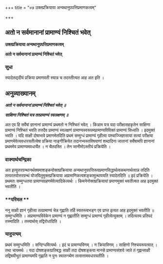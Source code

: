 +++
title = "०७ उक्तप्रक्रियाया अन्यथानुपपत्तिप्रमाणकत्वम्"

+++


## अतो न सर्वमानानां प्रामाण्यं निश्चितं भवेत्

**उक्तप्रक्रियाया अन्यथानुपपत्तिप्रमाणकत्वम्**

**अतो न सर्वमानानां प्रामाण्यं निश्चितं भवेत्**

### **सुधा**

स्यादेतद्यदीयं प्रक्रिया प्रमाणवती स्यान्न च तदस्तीत्यत आह अत इति ।

## **अनुव्याख्यानम्**

***अतो न सर्वमानानां प्रामाण्यं निश्चितं भवेत् ॥***

***साक्षिणा निश्चितं यत्र तत्प्रामाण्यं स्वलक्षणम् ॥***

अत एव हि सर्वेषां ज्ञानानां प्रामाण्यं प्रथमतो न निश्चितं भवेत् । किन्नाम यत्र यदा परीक्षासहकृतेन साक्षिणा प्रामाण्यं निश्चितं भवति तत्तदैव प्रामाण्यं स्वलक्षणं प्रामाण्यस्वरूपमप्रामाण्यविविक्तं प्रामाण्यं सिध्यति । इदमुक्तं भवति । यदि साक्षी दोषाभावे प्रमाणमेतदिति प्रथमं सम्मुग्धं प्रामाण्यं गृहीत्वा पश्चाज्जिज्ञासायां सत्यां परीक्षया प्रमाणमेवेत्यवधारयतीत्येषा प्रक्रिया नाङ्गीक्रियेत तदानभ्यस्तविषयाणां शब्दादिना जातानां सर्वेषामपि ज्ञानानां प्रथममेव प्रामाण्यमवधार्येत । न चैतदस्ति । तेन जानीमोऽस्तीयं प्रक्रियेति ।

### **वाक्यार्थचन्द्रिका**

अत इत्युत्तरग्रन्थानर्थक्यमाशङ्कयोक्तप्रक्रियाया अन्यथानुपपत्तिरूपप्रमाणसिद्धार्थत्वकथनार्थत्वान्न तदिति तत्परतयोत्तरग्रन्थं योजयितुमुक्तप्रक्रियाया अप्रामाणिकत्वशङ्कामुत्थापयति स्यादेतदिति ॥ इदं प्रक्रियेति । प्रथमतः सम्मुग्धतया प्रामाण्यग्रहणमेवेत्यादिकेत्यर्थः । किमनेनोक्तप्रक्रियायां प्रमाणमुक्तं भवतीत्यत आह इदमुक्तं भवतीति ।

### **परिमल **

ननु साक्षी ज्ञानं गृहीत्वा तत्प्रामाण्यं चेन्न गृह्णाति तर्हि स्वतस्त्वभङ्ग एव प्राप्त इत्यत आह इदमुक्तं भवतीति ॥ सम्मुग्धमिति । अप्रामाण्यविवेकेन प्रामाण्यं न गृह्णातीति सम्मुग्धं प्रामाण्यं गृहीत्वेत्युक्तम् । तदित्यस्य प्रतिपदं तस्मादिति । तस्यार्थस् तद्विरोधादिति ।

### **यादुपत्यम्**

प्रथमं सम्मुग्धमिति । सन्दिग्धमित्यर्थः । इदं च प्रामाण्यविणम् । न क्रियाविणम् । साक्षिणो निश्चयरूपत्वात् । तथा चायमर्थः । यदा दोषशङ्काप्रतिबद्धः साक्षी तदा दोषशङ्कया मानसे प्रामाण्यसंशये जाते तं गृह्णन्साक्षी तद्विषयीभूतं प्रामाण्यमपि गृह्णाति न पुनः स्वातन्त्र्येण तत्सत्तामवधारयतीति ।

